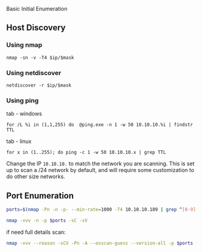 Basic Initial Enumeration

## Host Discovery

### Using nmap

```
nmap -sn -v -T4 $ip/$mask
```

### Using netdiscover

```
netdiscover -r $ip/$mask
```

### Using ping

tab - windows
```
for /L %i in (1,1,255) do  @ping.exe -n 1 -w 50 10.10.10.%i | findstr TTL
```

tab - linux

```
for x in (1..255); do ping -c 1 -w 50 10.10.10.x | grep TTL
```

Change the IP `10.10.10.` to match the network you are scanning.  This is set up to scan a /24 network by default, and will require some customization to do other size networks.


## Port Enumeration

```bash
ports=$(nmap -Pn -n -p- --min-rate=1000 -T4 10.10.10.189 | grep ^[0-9] | cut -d '/' -f1 | tr '\n' ',' | sed s/,$//)

nmap -vvv -n -p $ports -sC -sV 
```

if need full details scan:
```bash
nmap -vvv --reason -sCV -Pn -A --osscan-guess --version-all -p $ports -oA host.nmap-full
```
